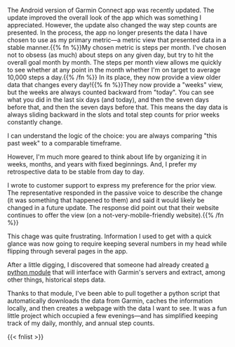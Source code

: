 ﻿---
date: "2021-02-02 20:39:32"
topics: ["programming", "garmin"]
---

The Android version of Garmin Connect app was recently updated. The update improved the overall look of the app which was something I appreciated. However, the update also changed the way step counts are presented. In the process, the app no longer presents the data I have chosen to use as my primary metric—a metric view that presented data in a stable manner.{{% fn %}}My chosen metric is steps per month. I've chosen not to obsess (as much) about steps on any given day, but try to hit the overall goal month by month. The steps per month view allows me quickly to see whether at any point in the month whether I'm on target to average 10,000 steps a day.{{% /fn %}} In its place, they now provide a view older data that changes every day!{{% fn %}}They now provide a "weeks" view, but the weeks are always counted backward from "today". You can see what you did in the last six days (and today), and then the seven days before that, and then the seven days before that. This means the day data is always sliding backward in the slots and total step counts for prior weeks constantly change.

I can understand the logic of the choice: you are always comparing "this past week" to a comparable timeframe. 

However, I'm much more geared to think about life by organizing it in weeks, months, and years with fixed beginnings. And, I prefer my retrospective data to be stable from day to day.

I wrote to customer support to express my preference for the prior view. The representative responded in the passive voice to describe the change (it was something that happened to them) and said it would likely be changed in a future update. The response did point out that their website continues to offer the view (on a not-very-mobile-friendly website).{{% /fn %}}

This chage was quite frustrating. Information I used to get with a quick glance was now going to require keeping several numbers in my head while flipping through several pages in the app.

After a little digging, I discovered that someone had already created [a python module](https://pypi.org/project/garminconnect/) that will interface with Garmin's servers and extract, among other things, historical steps data.

Thanks to that module, I've been able to pull together a python script that automatically downloads the data from Garmin, caches the information locally, and then creates a webpage with the data I want to see. It was a fun little project which occupied a few evenings—and has simplified keeping track of my daily, monthly, and annual step counts.

{{< fnlist >}}